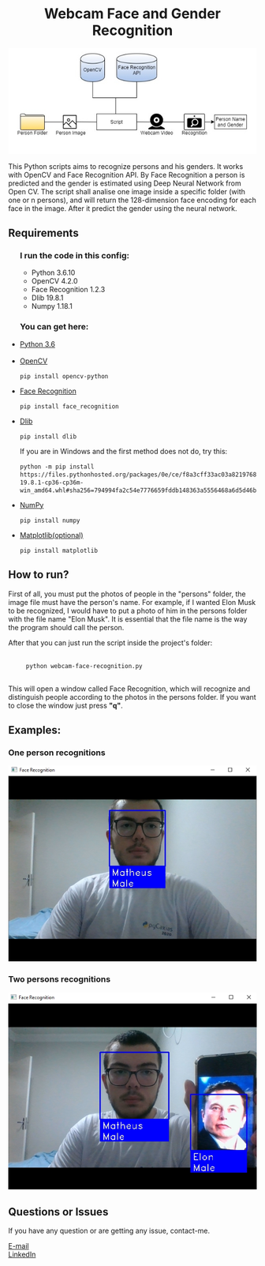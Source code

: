 <h1 align="center">Webcam Face and Gender Recognition</h1>
<div align="center"><img src="./images/header.jpg" alt="header"></div>
<p>This Python scripts aims to recognize persons and his genders. It works with OpenCV and Face Recognition API. By Face Recognition a person is predicted and the gender is estimated using Deep Neural Network from Open CV. The script shall analise one image inside a specific folder (with one or n persons), and will return the 128-dimension face encoding for each face in the image. After it predict the gender using the neural network.</b></p>
<h2>Requirements</h2>
<ul>
    <h3>I run the code in this config:</h3>
    <ul>
        <li>Python 3.6.10</li>
        <li>OpenCV 4.2.0</li>
        <li>Face Recognition 1.2.3</li>
        <li>Dlib 19.8.1</li>
        <li>Numpy 1.18.1</li>
    </ul>
    <h3>You can get here:</h3>
    <li>
        <a href="https://www.python.org/downloads/">Python 3.6</a>
    </li><br>
    <li>
        <a href="https://docs.opencv.org/master/d6/d00/tutorial_py_root.html">OpenCV</a>
        <pre><code>pip install opencv-python</code></pre>
    </li>
    <li>
        <a href="https://github.com/ageitgey/face_recognition">Face Recognition</a>
        <pre><code>pip install face_recognition</code></pre>
    </li>
    <li>
        <a href="http://dlib.net/">Dlib</a>
        <pre><code>pip install dlib</code></pre>
        <p>If you are in Windows and the first method does not do, try this:</p>
        <pre><code>python -m pip install https://files.pythonhosted.org/packages/0e/ce/f8a3cff33ac03a8219768f0694c5d703c8e037e6aba2e865f9bae22ed63c/dlib-19.8.1-cp36-cp36m-win_amd64.whl#sha256=794994fa2c54e7776659fddb148363a5556468a6d5d46be8dad311722d54bfcf</code></pre>
    </li>
    <li>
        <a href="https://numpy.org/doc/">NumPy</a>
        <pre><code>pip install numpy</code></pre>
    </li>
    <li>
        <a href="https://matplotlib.org/3.2.1/contents.html">Matplotlib(optional)</a>
    <pre><code>pip install matplotlib</code></pre>
    </li>
</ul>
<h2>How to run?</h2>
<p> First of all, you must put the photos of people in the "persons" folder, the image file must have the person's name. For example, if I wanted Elon Musk to be recognized, I would have to put a photo of him in the persons folder with the file name "Elon Musk". It is essential that the file name is the way the program should call the person. </p>
<p> After that you can just run the script inside the project's folder: </p>
<pre> <code>
     python webcam-face-recognition.py
</code> </pre>
<p> This will open a window called Face Recognition, which will recognize and distinguish people according to the photos in the persons folder. If you want to close the window just press <b>"q"</b>.</p>
<h2>Examples:</h2>
<h3>One person recognitions</h3>
<img src="./images//one_person.jpg" alt="one-person">

<h3>Two persons recognitions</h3>
<img src="./images//two_persons.jpg" alt="two-persons">

<h2>Questions or Issues</h2>
<p>If you have any question or are getting any issue, contact-me.</p>
<a href="mailto:matheuzhenrik@gmail.com">E-mail</a><br>
<a href="www.linkedin.com/in/matheuskolln">LinkedIn</a>